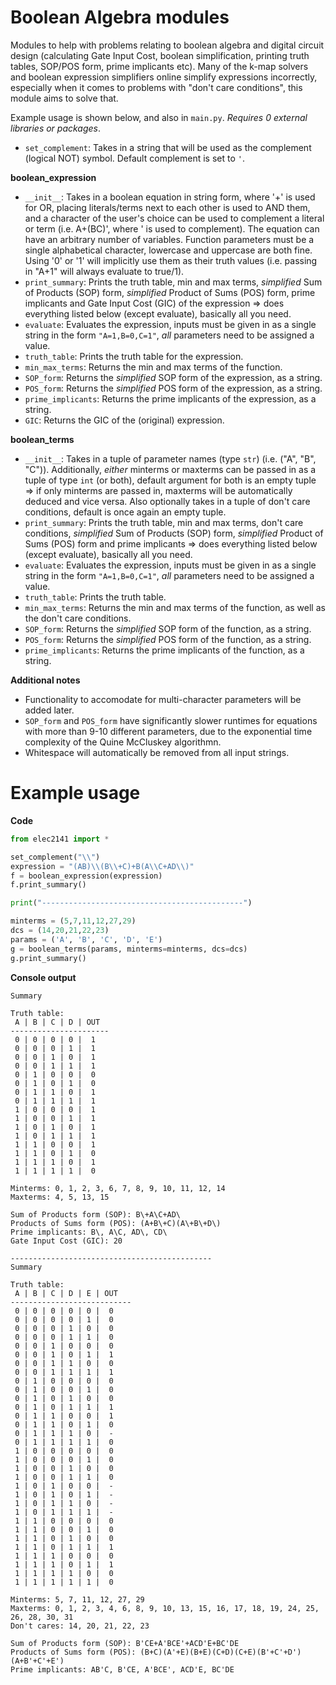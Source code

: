 # Boolean Algebra modules
Modules to help with problems relating to boolean algebra and digital circuit design (calculating Gate Input Cost, boolean simplification, printing truth tables, SOP/POS form, prime implicants etc). Many of the k-map solvers and boolean expression simplifiers online simplify expressions incorrectly, especially when it comes to problems with "don't care conditions", this module aims to solve that. 

Example usage is shown below, and also in `main.py`.
*Requires 0 external libraries or packages*. 


- `set_complement`: Takes in a string that will be used as the complement (logical NOT) symbol. Default complement is set to `'`.

**boolean_expression**
- `__init__`: Takes in a boolean equation in string form, where '+' is used for OR, placing literals/terms next to each other is used to AND them, and a character of the user's choice can be used to complement a literal or term (i.e. A+(BC)', where ' is used to complement). The equation can have an arbitrary number of variables. Function parameters must be a single alphabetical character, lowercase and uppercase are both fine. Using '0' or '1' will implicitly use them as their truth values (i.e. passing in "A+1" will always evaluate to true/1).
- `print_summary`: Prints the truth table, min and max terms, *simplified* Sum of Products (SOP) form, *simplified* Product of Sums (POS) form, prime implicants and Gate Input Cost (GIC) of the expression => does everything listed below (except evaluate), basically all you need. 
- `evaluate`: Evaluates the expression, inputs must be given in as a single string in the form `"A=1,B=0,C=1"`, *all* parameters need to be assigned a value.
- `truth_table`: Prints the truth table for the expression.
- `min_max_terms`: Returns the min and max terms of the function.
- `SOP_form`: Returns the *simplified* SOP form of the expression, as a string. 
- `POS_form`: Returns the *simplified* POS form of the expression, as a string.
- `prime_implicants`: Returns the prime implicants of the expression, as a string.
- `GIC`: Returns the GIC of the (original) expression.



**boolean_terms**
- `__init__`: Takes in a tuple of parameter names (type `str`) (i.e. ("A", "B", "C")). Additionally, *either* minterms or maxterms can be passed in as a tuple of type `int` (or both), default argument for both is an empty tuple => if only minterms are passed in, maxterms will be automatically deduced and vice versa. Also optionally takes in a tuple of don't care conditions, default is once again an empty tuple.
- `print_summary`: Prints the truth table, min and max terms, don't care conditions, *simplified* Sum of Products (SOP) form, *simplified* Product of Sums (POS) form and prime implicants => does everything listed below (except evaluate), basically all you need. 
- `evaluate`: Evaluates the expression, inputs must be given in as a single string in the form `"A=1,B=0,C=1"`, *all* parameters need to be assigned a value.
- `truth_table`: Prints the truth table.
- `min_max_terms`: Returns the min and max terms of the function, as well as the don't care conditions.
- `SOP_form`: Returns the *simplified* SOP form of the function, as a string. 
- `POS_form`: Returns the *simplified* POS form of the function, as a string.
- `prime_implicants`: Returns the prime implicants of the function, as a string.



**Additional notes**
- Functionality to accomodate for multi-character parameters will be added later.
- `SOP_form` and `POS_form` have significantly slower runtimes for equations with more than 9-10 different parameters, due to the exponential time complexity of the Quine McCluskey algorithmn.
- Whitespace will automatically be removed from all input strings.

# Example usage

**Code**
```py
from elec2141 import *

set_complement("\\")
expression = "(AB)\\(B\\+C)+B(A\\C+AD\\)"
f = boolean_expression(expression)
f.print_summary()

print("---------------------------------------------")

minterms = (5,7,11,12,27,29)
dcs = (14,20,21,22,23)
params = ('A', 'B', 'C', 'D', 'E')
g = boolean_terms(params, minterms=minterms, dcs=dcs)
g.print_summary()
```

**Console output**
```
Summary

Truth table:
 A | B | C | D | OUT
----------------------
 0 | 0 | 0 | 0 |  1
 0 | 0 | 0 | 1 |  1
 0 | 0 | 1 | 0 |  1
 0 | 0 | 1 | 1 |  1
 0 | 1 | 0 | 0 |  0
 0 | 1 | 0 | 1 |  0
 0 | 1 | 1 | 0 |  1
 0 | 1 | 1 | 1 |  1
 1 | 0 | 0 | 0 |  1
 1 | 0 | 0 | 1 |  1
 1 | 0 | 1 | 0 |  1
 1 | 0 | 1 | 1 |  1
 1 | 1 | 0 | 0 |  1
 1 | 1 | 0 | 1 |  0
 1 | 1 | 1 | 0 |  1
 1 | 1 | 1 | 1 |  0

Minterms: 0, 1, 2, 3, 6, 7, 8, 9, 10, 11, 12, 14
Maxterms: 4, 5, 13, 15

Sum of Products form (SOP): B\+A\C+AD\
Products of Sums form (POS): (A+B\+C)(A\+B\+D\)
Prime implicants: B\, A\C, AD\, CD\
Gate Input Cost (GIC): 20
        
---------------------------------------------
Summary

Truth table:
 A | B | C | D | E | OUT
---------------------------
 0 | 0 | 0 | 0 | 0 |  0
 0 | 0 | 0 | 0 | 1 |  0
 0 | 0 | 0 | 1 | 0 |  0
 0 | 0 | 0 | 1 | 1 |  0
 0 | 0 | 1 | 0 | 0 |  0
 0 | 0 | 1 | 0 | 1 |  1
 0 | 0 | 1 | 1 | 0 |  0
 0 | 0 | 1 | 1 | 1 |  1
 0 | 1 | 0 | 0 | 0 |  0
 0 | 1 | 0 | 0 | 1 |  0
 0 | 1 | 0 | 1 | 0 |  0
 0 | 1 | 0 | 1 | 1 |  1
 0 | 1 | 1 | 0 | 0 |  1
 0 | 1 | 1 | 0 | 1 |  0
 0 | 1 | 1 | 1 | 0 |  -
 0 | 1 | 1 | 1 | 1 |  0
 1 | 0 | 0 | 0 | 0 |  0
 1 | 0 | 0 | 0 | 1 |  0
 1 | 0 | 0 | 1 | 0 |  0
 1 | 0 | 0 | 1 | 1 |  0
 1 | 0 | 1 | 0 | 0 |  -
 1 | 0 | 1 | 0 | 1 |  -
 1 | 0 | 1 | 1 | 0 |  -
 1 | 0 | 1 | 1 | 1 |  -
 1 | 1 | 0 | 0 | 0 |  0
 1 | 1 | 0 | 0 | 1 |  0
 1 | 1 | 0 | 1 | 0 |  0
 1 | 1 | 0 | 1 | 1 |  1
 1 | 1 | 1 | 0 | 0 |  0
 1 | 1 | 1 | 0 | 1 |  1
 1 | 1 | 1 | 1 | 0 |  0
 1 | 1 | 1 | 1 | 1 |  0

Minterms: 5, 7, 11, 12, 27, 29
Maxterms: 0, 1, 2, 3, 4, 6, 8, 9, 10, 13, 15, 16, 17, 18, 19, 24, 25, 26, 28, 30, 31
Don't cares: 14, 20, 21, 22, 23

Sum of Products form (SOP): B'CE+A'BCE'+ACD'E+BC'DE
Products of Sums form (POS): (B+C)(A'+E)(B+E)(C+D)(C+E)(B'+C'+D')(A+B'+C'+E')
Prime implicants: AB'C, B'CE, A'BCE', ACD'E, BC'DE

```

